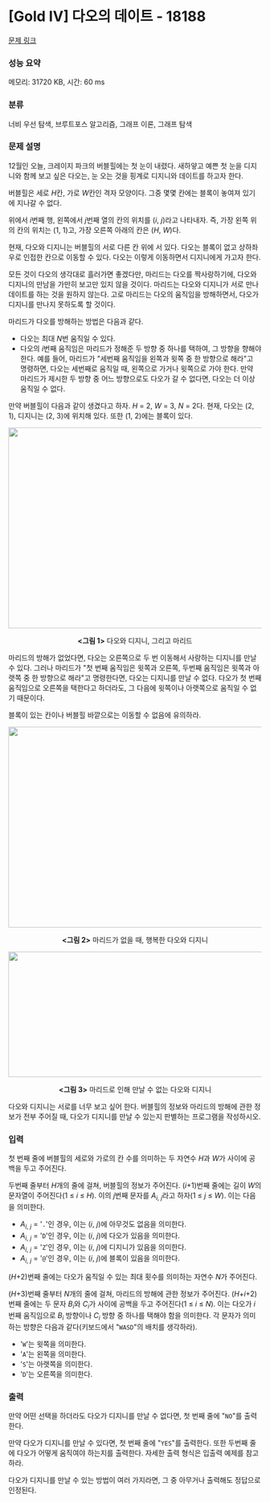# [Gold IV] 다오의 데이트 - 18188 

[문제 링크](https://www.acmicpc.net/problem/18188) 

### 성능 요약

메모리: 31720 KB, 시간: 60 ms

### 분류

너비 우선 탐색, 브루트포스 알고리즘, 그래프 이론, 그래프 탐색

### 문제 설명

<p>12월인 오늘, 크레이지 파크의 버블힐에는 첫 눈이 내렸다. 새하얗고 예쁜 첫 눈을 디지니와 함께 보고 싶은 다오는, 눈 오는 것을 핑계로 디지니와 데이트를 하고자 한다.</p>

<p>버블힐은 세로 <em>H</em>칸, 가로 <em>W</em>칸인 격자 모양이다. 그중 몇몇 칸에는 블록이 놓여져 있기에 지나갈 수 없다.</p>

<p>위에서 <em>i</em>번째 행, 왼쪽에서 <em>j</em>번째 열의 칸의 위치를 (<em>i</em>, <em>j</em>)라고 나타내자. 즉, 가장 왼쪽 위의 칸의 위치는 (1, 1)고, 가장 오른쪽 아래의 칸은 (<em>H</em>, <em>W</em>)다.</p>

<p>현재, 다오와 디지니는 버블힐의 서로 다른 칸 위에 서 있다. 다오는 블록이 없고 상하좌우로 인접한 칸으로 이동할 수 있다. 다오는 이렇게 이동하면서 디지니에게 가고자 한다.</p>

<p>모든 것이 다오의 생각대로 흘러가면 좋겠다만, 마리드는 다오를 짝사랑하기에, 다오와 디지니의 만남을 가만히 보고만 있지 않을 것이다. 마리드는 다오와 디지니가 서로 만나 데이트를 하는 것을 원하지 않는다. 고로 마리드는 다오의 움직임을 방해하면서, 다오가 디지니를 만나지 못하도록 할 것이다.</p>

<p>마리드가 다오를 방해하는 방법은 다음과 같다.</p>

<ul>
	<li>다오는 최대 <em>N</em>번 움직일 수 있다.</li>
	<li>다오의 <em>i</em>번째 움직임은 마리드가 정해준 두 방향 중 하나를 택하여, 그 방향을 향해야 한다. 예를 들어, 마리드가 "세번째 움직임을 왼쪽과 윗쪽 중 한 방향으로 해라"고 명령하면, 다오는 세번째로 움직일 때, 왼쪽으로 가거나 윗쪽으로 가야 한다. 만약 마리드가 제시한 두 방향 중 어느 방향으로도 다오가 갈 수 없다면, 다오는 더 이상 움직일 수 없다.</li>
</ul>

<p>만약 버블힐이 다음과 같이 생겼다고 하자. <em>H</em> = 2, <em>W</em> = 3, <em>N</em> = 2다. 현재, 다오는 (2, 1), 디지니는 (2, 3)에 위치해 있다. 또한 (1, 2)에는 블록이 있다.</p>

<p style="text-align: center;"><img alt="" src="" style="height: 400px; width: 670px;"></p>

<p style="text-align: center;"><strong><그림 1></strong> 다오와 디지니, 그리고 마리드</p>

<p>마리드의 방해가 없었다면, 다오는 오른쪽으로 두 번 이동해서 사랑하는 디지니를 만날 수 있다. 그러나 마리드가 "첫 번째 움직임은 윗쪽과 오른쪽, 두번째 움직임은 윗쪽과 아랫쪽 중 한 방향으로 해라"고 명령한다면, 다오는 디지니를 만날 수 없다. 다오가 첫 번째 움직임으로 오른쪽을 택한다고 하더라도, 그 다음에 윗쪽이나 아랫쪽으로 움직일 수 없기 때문이다.</p>

<p>블록이 있는 칸이나 버블힐 바깥으로는 이동할 수 없음에 유의하라.</p>

<p style="text-align: center;"><img alt="" src="" style="width: 640px; height: 400px;"></p>

<p style="text-align: center;"><strong><그림 2></strong> 마리드가 없을 때, 행복한 다오와 디지니</p>

<p style="text-align: center;"><img alt="" src="" style="width: 681px; height: 250px;"></p>

<p style="text-align: center;"><strong><그림 3></strong> 마리드로 인해 만날 수 없는 다오와 디지니</p>

<p>다오와 디지니는 서로를 너무 보고 싶어 한다. 버블힐의 정보와 마리드의 방해에 관한 정보가 전부 주어질 때, 다오가 디지니를 만날 수 있는지 판별하는 프로그램을 작성하시오.</p>

### 입력 

 <p>첫 번째 줄에 버블힐의 세로와 가로의 칸 수를 의미하는 두 자연수 <em>H</em>과 <em>W</em>가 사이에 공백을 두고 주어진다.</p>

<p>두번째 줄부터 <em>H</em>개의 줄에 걸쳐, 버블힐의 정보가 주어진다. (<em>i</em>+1)번째 줄에는 길이 <em>W</em>의 문자열이 주어진다(1 ≤ <em>i</em> ≤ <em>H</em>). 이의 <em>j</em>번째 문자를 <em>A</em><sub><em>i</em>, <em>j</em></sub>라고 하자(1 ≤ <i>j</i> ≤ <i>W</i>). 이는 다음을 의미한다.</p>

<ul>
	<li><em>A</em><sub><em>i</em>, <em>j</em></sub> = '<code>.</code>'인 경우, 이는 (<em>i</em>, <em>j</em>)에 아무것도 없음을 의미한다.</li>
	<li><em>A</em><sub><em>i</em>, <em>j</em></sub> = '<code>D</code>'인 경우, 이는 (<em>i</em>, <em>j</em>)에 다오가 있음을 의미한다.</li>
	<li><em>A</em><sub><em>i</em>, <em>j</em></sub> = '<code>Z</code>'인 경우, 이는 (<em>i</em>, <em>j</em>)에 디지니가 있음을 의미한다.</li>
	<li><em>A</em><sub><em>i</em>, <em>j</em></sub> = '<code>@</code>'인 경우, 이는 (<em>i</em>, <em>j</em>)에 블록이 있음을 의미한다.</li>
</ul>

<p>(<em>H</em>+2)번째 줄에는 다오가 움직일 수 있는 최대 횟수를 의미하는 자연수 <em>N</em>가 주어진다.</p>

<p>(<em>H</em>+3)번째 줄부터 <em>N</em>개의 줄에 걸쳐, 마리드의 방해에 관한 정보가 주어진다. (<em>H</em>+<em>i</em>+2)번째 줄에는 두 문자 <em>B<sub>i</sub></em>와 <em>C<sub>i</sub></em>가 사이에 공백을 두고 주어진다(1 ≤ <em>i</em> ≤ <i>N</i>). 이는 다오가 <em>i</em>번째 움직임으로 <em>B<sub>i</sub></em> 방향이나 <em>C<sub>i</sub></em> 방향 중 하나를 택해야 함을 의미한다. 각 문자가 의미하는 방향은 다음과 같다(키보드에서 "<code>WASD</code>"의 배치를 생각하라).</p>

<ul>
	<li>'<code>W</code>'는 윗쪽을 의미한다.</li>
	<li>'<code>A</code>'는 왼쪽을 의미한다.</li>
	<li>'<code>S</code>'는 아랫쪽을 의미한다.</li>
	<li>'<code>D</code>'는 오른쪽을 의미한다.</li>
</ul>

### 출력 

 <p>만약 어떤 선택을 하더라도 다오가 디지니를 만날 수 없다면, 첫 번째 줄에 "<code>NO</code>"를 출력한다.</p>

<p>만약 다오가 디지니를 만날 수 있다면, 첫 번째 줄에 "<code>YES</code>"를 출력한다. 또한 두번째 줄에 다오가 어떻게 움직여야 하는지를 출력한다. 자세한 출력 형식은 입출력 예제를 참고하라.</p>

<p>다오가 디지니를 만날 수 있는 방법이 여러 가지라면, 그 중 아무거나 출력해도 정답으로 인정된다.</p>

